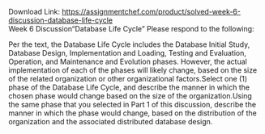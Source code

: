 Download Link: https://assignmentchef.com/product/solved-week-6-discussion-database-life-cycle
<br>
Week 6 Discussion“Database Life Cycle” Please respond to the following:

Per the text, the Database Life Cycle includes the Database Initial Study, Database Design, Implementation and Loading, Testing and Evaluation, Operation, and Maintenance and Evolution phases. However, the actual implementation of each of the phases will likely change, based on the size of the related organization or other organizational factors.Select one (1) phase of the Database Life Cycle, and describe the manner in which the chosen phase would change based on the size of the organization.Using the same phase that you selected in Part 1 of this discussion, describe the manner in which the phase would change, based on the distribution of the organization and the associated distributed database design.